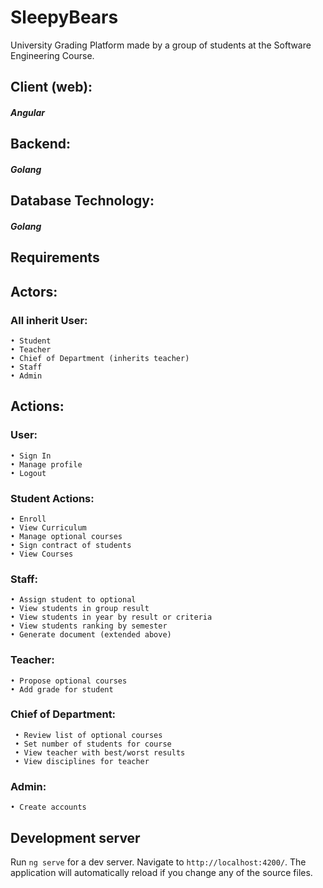 # SleepyBears

University Grading Platform made by a group of students at the Software Engineering Course.

## Client (web): 
##### Angular

## Backend:
##### Golang

## Database Technology:
##### Golang

## Requirements

## Actors:

### All inherit User:
 
    • Student
    • Teacher
    • Chief of Department (inherits teacher)
    • Staff
    • Admin
    
## Actions:
  
### User:

    • Sign In
    • Manage profile
    • Logout
    
### Student Actions:
  
    • Enroll
    • View Curriculum
    • Manage optional courses
    • Sign contract of students
    • View Courses
    
### Staff:
    
    • Assign student to optional
    • View students in group result
    • View students in year by result or criteria
    • View students ranking by semester
    • Generate document (extended above)

### Teacher:
    
    • Propose optional courses
    • Add grade for student

### Chief of Department:

     • Review list of optional courses
     • Set number of students for course
     • View teacher with best/worst results
     • View disciplines for teacher

### Admin:

    • Create accounts

## Development server

Run `ng serve` for a dev server. Navigate to `http://localhost:4200/`. The application will automatically reload if you change any of the source files.

